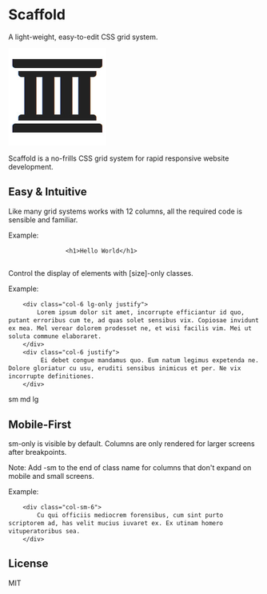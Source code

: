 # Scaffold
A light-weight, easy-to-edit CSS grid system.

![Scaffold Icon](Images/scaffold-icon.jpg?raw=true)

Scaffold is a no-frills CSS grid system for rapid responsive website development.


## Easy &  Intuitive

Like many grid systems works with 12 columns, all the required code is sensible and familiar.

Example:
        <div class="container">
            <div class="row">
                <div class="col-12 center">

                    <h1>Hello World</h1>


## 

Control the display of elements with [size]-only classes.

Example: 			

		<div class="col-6 lg-only justify">
			Lorem ipsum dolor sit amet, incorrupte efficiantur id quo, putant erroribus cum te, ad quas solet sensibus vix. Copiosae invidunt ex mea. Mel verear dolorem prodesset ne, et wisi facilis vim. Mei ut soluta commune elaboraret.
		</div>
		<div class="col-6 justify">
			 Ei debet congue mandamus quo. Eum natum legimus expetenda ne. Dolore gloriatur cu usu, eruditi sensibus inimicus et per. Ne vix incorrupte definitiones.
		</div>

sm md lg


## Mobile-First


sm-only is visible by default. Columns are only rendered for larger screens after breakpoints.

Note: Add -sm to the end of class name for columns that don't expand on mobile and small screens.

Example:  

		<div class="col-sm-6">
			Cu qui officiis mediocrem forensibus, cum sint purto scriptorem ad, has velit mucius iuvaret ex. Ex utinam homero vituperatoribus sea.
		</div> 


## License

MIT